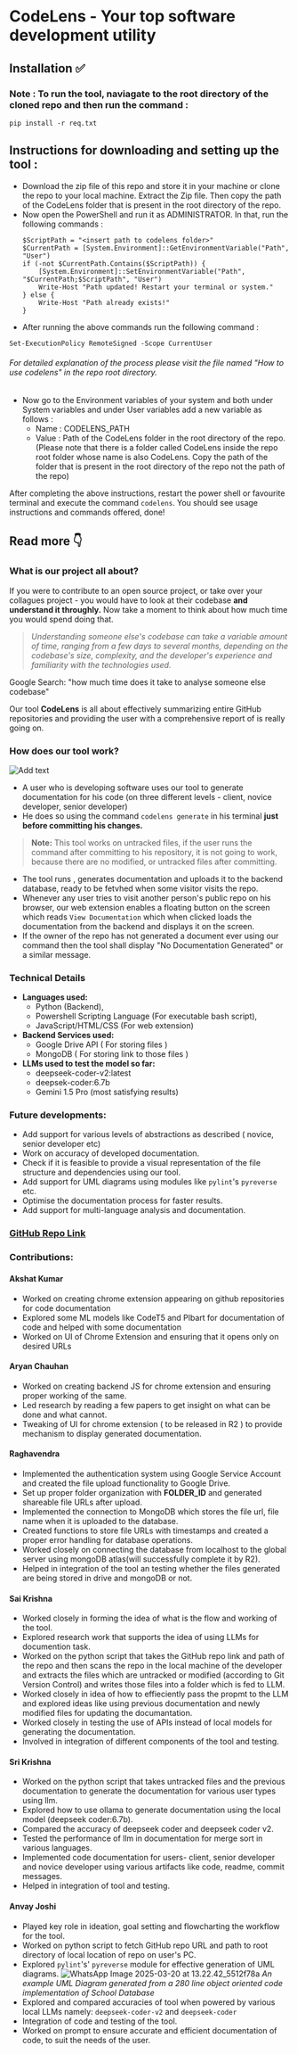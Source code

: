 # CodeLens - Your top software development utility
## Installation ✅
### Note : To run the tool, naviagate to the root directory of the cloned repo and then run the command : 
```
pip install -r req.txt
```
## Instructions for downloading and setting up the tool : 
- Download the zip file of this repo and store it in your machine or clone the repo to your local machine. Extract the Zip file. Then copy the path of the CodeLens folder that is present in the root directory of the repo.
- Now open the PowerShell and run it as ADMINISTRATOR. In that, run the following commands : 
    ```ins=
    $ScriptPath = "<insert path to codelens folder>"
    $CurrentPath = [System.Environment]::GetEnvironmentVariable("Path", "User")
    if (-not $CurrentPath.Contains($ScriptPath)) {
        [System.Environment]::SetEnvironmentVariable("Path", "$CurrentPath;$ScriptPath", "User")
        Write-Host "Path updated! Restart your terminal or system."
    } else {
        Write-Host "Path already exists!"
    }
    ```
- After running the above commands run the following command : 
```
Set-ExecutionPolicy RemoteSigned -Scope CurrentUser
```
###### For detailed explanation of the process please visit the file named "How to use codelens" in the repo root directory.

- Now go to the Environment variables of your system and both under System variables and under User variables add a new variable as follows :
    - Name : CODELENS_PATH
    - Value : Path of the CodeLens folder in the root directory of the repo. (Please note that there is a folder called CodeLens inside the repo root folder whose name is also CodeLens. Copy the path of the folder that is present in the root directory of the repo not the path of the repo)

After completing the above instructions, restart the power shell or favourite terminal and execute the command ```codelens```. You should see usage instructions and commands offered, done!

## Read more 👇
### What is our project all about?
If you were to contribute to an open source project, or take over your collagues project - you would have to look at their codebase **and understand it throughly.**
Now take a moment to think about how much time you would spend doing that.
>*Understanding someone else's codebase can take a variable amount of time, ranging from a few days to several months, depending on the codebase's size, complexity, and the developer's experience and familiarity with the technologies used.*

Google Search: "how much time does it take to analyse someone else codebase"

Our tool **CodeLens** is all about effectively summarizing entire GitHub repositories and providing the user with a comprehensive report of is really going on.

### How does our tool work?
![Add text](https://hackmd.io/_uploads/HyrWY7b0Jg.png)

- A user who is developing software uses our tool to generate documentation for his code (on three different levels - client, novice developer, senior developer)
- He does so using the command `codelens generate` in his terminal **just before committing his changes.**
 
>**Note:** This tool works on untracked files, if the user runs the command after committing to his repository, it is not going to work, because there are no modified, or untracked files after committing.

- The tool runs , generates documentation and uploads it to the backend database, ready to be fetvhed when some visitor visits the repo.
- Whenever any user tries to visit another person's public repo on his browser, our web extension enables a floating button on the screen which reads `View Documentation` which when clicked loads the documentation from the backend and displays it on the screen.
- If the owner of the repo has not generated a document ever using our command then the tool shall display "No Documentation Generated" or a similar message.

### Technical Details
- **Languages used:** 
    - Python (Backend), 
    - Powershell Scripting Language (For executable bash script), 
    - JavaScript/HTML/CSS (For web extension)
- **Backend Services used:** 
    - Google Drive API ( For storing files )
    - MongoDB ( For storing link to those files )
- **LLMs used to test the model so far:**
    - deepseek-coder-v2:latest
    - deepsek-coder:6.7b
    - Gemini 1.5 Pro (most satisfying results)

### Future developments:
- Add support for various levels of abstractions as described ( novice, senior developer etc)
- Work on accuracy of developed documentation.
- Check if it is feasible to provide a visual representation of the file structure and dependencies using our tool.
- Add support for UML diagrams using modules like `pylint`'s `pyreverse` etc.
- Optimise the documentation process for faster results.
- Add support for multi-language analysis and documentation.

### [GitHub Repo Link](https://github.com/Mr-Suave/CodeLens)

### Contributions:
#### Akshat Kumar
- Worked on creating chrome extension appearing on github repositories for code documentation
- Explored some ML models like CodeT5 and Plbart for documentation of code and helped with some documentation
- Worked on UI of Chrome Extension and ensuring that it opens only on desired URLs
#### Aryan Chauhan 
- Worked on creating backend JS for chrome extension and ensuring proper working of the same.
- Led research by reading a few papers to get insight on what can be done and what cannot.
- Tweaking of UI for chrome extension ( to be released in R2 ) to provide mechanism to display generated documentation.
#### Raghavendra 
* Implemented the authentication system using Google Service Account and created the file upload functionality to Google Drive.
* Set up proper folder organization with **FOLDER_ID** and generated shareable file URLs after upload.
* Implemented the connection to MongoDB which stores the file url, file name  when it is uploaded to the database.
* Created functions to store file URLs with timestamps and created a proper error handling for database operations.
* Worked  closely on connecting the database from localhost to the global server using mongoDB atlas(will successfully complete it by R2).
* Helped in integration of the tool an testing whether the files generated are being stored in drive and mongoDB or not.

#### Sai Krishna

- Worked closely in forming the idea of what is the flow and working of the tool.
- Explored research work that supports the idea of using LLMs for documention task.
- Worked on the python script that takes the GitHub repo link and path of the repo and then scans the repo in the local machine of the developer and extracts the files which are untracked or modified (according to Git Version Control) and writes those files into a folder which is fed to LLM.
- Worked closely in idea of how to effieciently pass the propmt to the LLM and explored ideas like using previous documentation and newly modified files for updating the documantation. 
- Worked closely in testing the use of APIs instead of local models for generating the documentation.
- Involved in integration of different components of the tool and testing.
#### Sri Krishna
- Worked on the python script that takes untracked files and the previous documentation to generate the documentation for various user types using llm.
- Explored how to use ollama to generate documentation using the local model (deepseek coder:6.7b).
- Compared the accuracy of deepseek coder and deepseek coder v2.
- Tested the performance of llm in documentation for merge sort in various languages.
- Implemented code documentation for users- client, senior developer and novice developer using various artifacts like code, readme, commit messages.
- Helped in integration of tool and testing.
#### Anvay Joshi

- Played key role in ideation, goal setting and flowcharting the workflow for the tool.
- Worked on python script to fetch GitHub repo URL and path to root directory of local location of repo on user's PC.
- Explored `pylint`'s' `pyreverse` module for effective generation of UML diagrams.
![WhatsApp Image 2025-03-20 at 13.22.42_5512f78a](https://hackmd.io/_uploads/HJ046db0ke.jpg)
*An example UML Diagram generated from a 280 line object oriented code implementation of School Database*
- Explored and compared accuracies of tool when powered by various local LLMs namely: `deepseek-coder-v2` and `deepseek-coder`
- Integration of code and testing of the tool.
- Worked on prompt to ensure accurate and efficient documentation of code, to suit the needs of the user.
